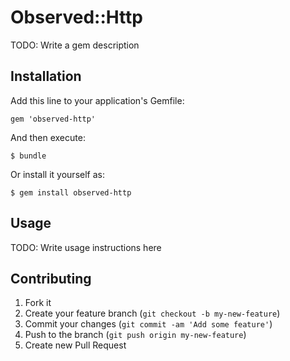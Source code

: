 # Observed::Http

TODO: Write a gem description

## Installation

Add this line to your application's Gemfile:

    gem 'observed-http'

And then execute:

    $ bundle

Or install it yourself as:

    $ gem install observed-http

## Usage

TODO: Write usage instructions here

## Contributing

1. Fork it
2. Create your feature branch (`git checkout -b my-new-feature`)
3. Commit your changes (`git commit -am 'Add some feature'`)
4. Push to the branch (`git push origin my-new-feature`)
5. Create new Pull Request
